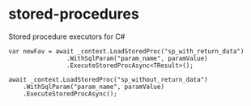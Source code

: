 # stored-procedures
Stored procedure executors for C#

```
var newFav = await _context.LoadStoredProc("sp_with_return_data")
                .WithSqlParam("param_name", paramValue)
                .ExecuteStoredProcAsync<TResult>();
```
```
await _context.LoadStoredProc("sp_without_return_data")
    .WithSqlParam("param_name", paramValue)
    .ExecuteStoredProcAsync();
```
